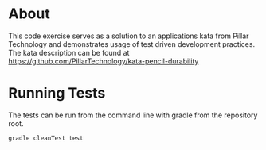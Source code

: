 # About
This code exercise serves as a solution to an applications kata from Pillar Technology
and demonstrates usage of test driven development practices.  The kata description can
be found at https://github.com/PillarTechnology/kata-pencil-durability

# Running Tests
The tests can be run from the command line with gradle from the repository root.
```
gradle cleanTest test
```